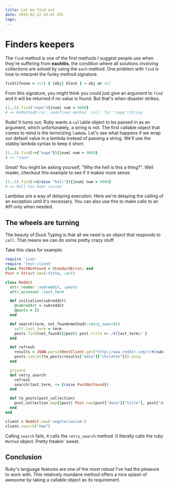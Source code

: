 ```yaml
---
title: Let me find out
date: 2015-02-22 03:41 UTC
tags:
---
```


# Finders keepers

The `find` method is one of the first methods I suggest people use when they're suffering from __eachitis__, the condition where all solutions involving collections are solved by using the `each` method. One problem with `find` is how to interpret the funky method signature.

``` ruby
find(ifnone = nil) { |obj| block } → obj or nil
```

From this signature, you might think you could just give an argument to `find` and it will be returned if no value is found. But that's when disaster strikes.

``` ruby
(1..5).find("nope"){|num| num > 9000}
# => NoMethodError: undefined method `call' for "nope":String
```

Rude! It turns out, Ruby wants a `call`able object to be passed in as an argument, which unfortunately, a string is not. The first callable object that comes to mind is the terrorizing `lambda`. Let's see what happens if we wrap our default value in a lambda instead of passing a string. We'll use the stabby lambda syntax to keep it short.

``` ruby
(1..5).find(->{"nope"}){|num| num > 9000}
# => "nope"
```

Great! You might be asking yourself, "Why the hell is this a thing?". Well reader, checkout this example to see if it makes more sense.

``` ruby
(1..5).find(->{raise "hell"}){|num| num > 9000}
# => Hell has been raised
```

Lambdas are a way of delaying execution. Here we're delaying the calling of an exception until it's necessary. You can also use this to make calls to an API only when needed.

## The wheels are turning

The beauty of Duck Typing is that all we need is an object that responds to `call`. That means we can do some pretty crazy stuff.

Take this class for example:

``` ruby
require 'json'
require 'rest-client'
class PostNotFound < StandardError; end
Post = Struct.new(:title, :url)

class Reddit
  attr_reader :subreddit, :posts
  attr_accessor :last_term

  def initialize(subreddit)
    @subreddit = subreddit
    @posts = []
  end

  def search(term, not_found=method(:retry_search))
    self.last_term = term
    posts.find(not_found){|post| post.title =~ /#{last_term}/ }
  end

  def refresh
    results = JSON.parse(RestClient.get("http://www.reddit.com/r/#{subreddit}.json"))
    posts.concat(to_posts(results["data"]["children"])).uniq
  end

  private
  def retry_search
    refresh
    search(last_term, -> {raise PostNotFound})
  end

  def to_posts(post_collection)
    post_collection.map{|post| Post.new(post["data"]["title"], post["data"]["url"])}
  end
end

client = Reddit.new('vegetarianism')
client.search("Ham")
```
Calling `search` fails, it calls the `retry_search` method. It literally
 calls the ruby `Method` object. Pretty freakin' sweet.

## Conclusion
Ruby's language features are one of the most robust I've had the pleasure to work with. This relatively mundane method offers a nice splash of awesome by taking a callable object as its requirement.
